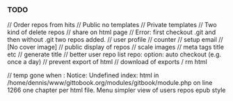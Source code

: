 ### TODO

// Order repos from hits
// Public no templates
// Private templates
// Two kind of delete repos
// share on html page
// Error: first checkout .git and then without .git two repos added.
// user profile
// counter 
// setup email
// [No cover image]
// public display of repos
// scale images
// meta tags title etc
// generate title
// better user repo list
repo: option: auto checkout (e.g. once a day) 
// prevent export of html
// download of exports / rm html

// temp gone when :
Notice: Undefined index: html in /home/dennis/www/gittobook.org/modules/gitbook/module.php on line 1266
one chapter per html file. Menu
simpler view of users repos
epub style

